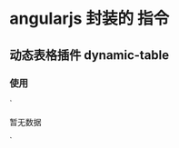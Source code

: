 # angularjs 封装的 指令

## 动态表格插件 dynamic-table

### 使用
`

   <dynamic-table titles="tableTitles" datas="datas" data-find-option="id" option-items="options">
        暂无数据
   </dynamic-table>

`
